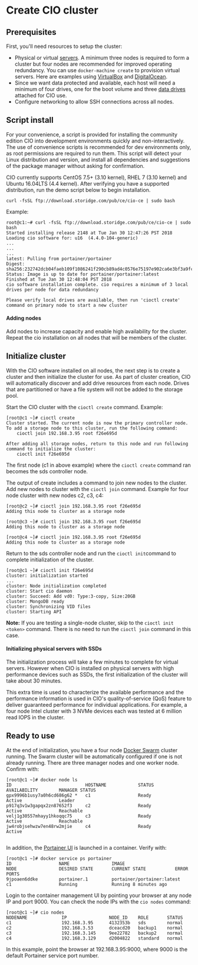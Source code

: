 # Create CIO cluster

## **Prerequisites**

First, you'll need resources to setup the cluster:

- Physical or virtual [servers](http://storidge.com/docs/server-requirements/). A minimum three nodes is required to form a cluster but four nodes are recommended for improved operating redundancy. You can use `docker-machine create` to provision virtual servers. Here are examples using [VirtualBox](https://rominirani.com/docker-swarm-tutorial-b67470cf8872) and [DigitalOcean](https://www.digitalocean.com/community/tutorials/how-to-create-a-cluster-of-docker-containers-with-docker-swarm-and-digitalocean-on-centos-7).
- Since we want data protected and available, each host will need a minimum of four drives, one for the boot volume and three [data drives](http://storidge.com/docs/data-drive-requirements/) attached for CIO use.
- Configure networking to allow SSH connections across all nodes.

## **Script install**

For your convenience, a script is provided for installing the community edition CIO into development environments quickly and non-interactively. The use of convenience scripts is recommended for dev environments only, as root permissions are required to run them. This script will detect your Linux distribution and version, and install all dependencies and suggestions of the package manager without asking for confirmation.

CIO currently supports CentOS 7.5+ (3.10 kernel), RHEL 7 (3.10 kernel) and Ubuntu 16.04LTS (4.4 kernel). After verifying you have a supported distribution, run the demo script below to begin installation.

```
curl -fsSL ftp://download.storidge.com/pub/ce/cio-ce | sudo bash

```

Example:

```
root@c1:~# curl -fsSL ftp://download.storidge.com/pub/ce/cio-ce | sudo bash
Started installing release 2148 at Tue Jan 30 12:47:26 PST 2018
Loading cio software for: u16  (4.4.0-104-generic)
...
...
...
latest: Pulling from portainer/portainer
Digest: sha256:232742dcb04faeb109f1086241f290cb89ad4c0576e75197e902ca6e3bf3a9fc
Status: Image is up to date for portainer/portainer:latest
Finished at Tue Jan 30 12:48:04 PST 2018
cio software installation complete. cio requires a minimum of 3 local drives per node for data redundancy

Please verify local drives are available, then run 'cioctl create' command on primary node to start a new cluster

```

#### **Adding nodes**

Add nodes to increase capacity and enable high availability for the cluster. Repeat the cio installation on all nodes that will be members of the cluster.

## **Initialize cluster**

With the CIO software installed on all nodes, the next step is to create a cluster and then initialize the cluster for use. As part of cluster creation, CIO will automatically discover and add drive resources from each node. Drives that are partitioned or have a file system will not be added to the storage pool.

Start the CIO cluster with the `cioctl create` command. Example:

```
[root@c1 ~]# cioctl create
Cluster started. The current node is now the primary controller node. To add a storage node to this cluster, run the following command:
    cioctl join 192.168.3.95 root f26e695d

After adding all storage nodes, return to this node and run following command to initialize the cluster:
    cioctl init f26e695d

```

The first node (c1 in above example) where the `cioctl create` command ran becomes the sds controller node.

The output of create includes a command to join new nodes to the cluster. Add new nodes to cluster with the `cioctl join` command. Example for four node cluster with new nodes c2, c3, c4:

```
[root@c2 ~]# cioctl join 192.168.3.95 root f26e695d
Adding this node to cluster as a storage node

```

```
[root@c3 ~]# cioctl join 192.168.3.95 root f26e695d
Adding this node to cluster as a storage node

```

```
[root@c4 ~]# cioctl join 192.168.3.95 root f26e695d
Adding this node to cluster as a storage node

```

Return to the sds controller node and run the `cioctl init`command to complete initialization of the cluster.

```
[root@c1 ~]# cioctl init f26e695d
cluster: initialization started
...
cluster: Node initialization completed
cluster: Start cio daemon
cluster: Succeed: Add vd0: Type:3-copy, Size:20GB
cluster: MongoDB ready
cluster: Synchronizing VID files
cluster: Starting API

```

**Note:** If you are testing a single-node cluster, skip to the `cioctl init <token>` command.  There is no need to run the `cioctl join` command in this case. 

#### **Initializing physical servers with SSDs**

The initialization process will take a few minutes to complete for virtual servers. However when CIO is installed on physical servers with high performance devices such as SSDs, the first initialization of the cluster will take about 30 minutes.

This extra time is used to characterize the available performance and the performance information is used in CIO's quality-of-service (QoS) feature to deliver guaranteed performance for individual applications. For example, a four node Intel cluster with 3 NVMe devices each was tested at 6 million read IOPS in the cluster.

## **Ready to use**

At the end of initialization, you have a four node [Docker Swarm](https://docs.docker.com/get-started/part4/) cluster running. The Swarm cluster will be automatically configured if one is not already running. There are three manager nodes and one worker node. Confirm with:

```
[root@c1 ~]# docker node ls
ID                            HOSTNAME            STATUS              AVAILABILITY        MANAGER STATUS
gpx9996b1usy7a0h6cd686g62 *   c1                  Ready               Active              Leader
p917q3v1w3gapqx2zn87652f3     c2                  Ready               Active              Reachable
velj1g30557mhayy1hkoqqc75     c3                  Ready               Active              Reachable
jw4robjsehwzw7en48rw2mjie     c4                  Ready               Active


```

In addition, the [Portainer UI](https://portainer.io/) is launched in a container. Verify with:

```
[root@c1 ~]# docker service ps portainer
ID                  NAME                IMAGE                        NODE                DESIRED STATE       CURRENT STATE           ERROR               PORTS
9jpoaen6ddke        portainer.1         portainer/portainer:latest   c1                  Running             Running 8 minutes ago

```

Login to the container management UI by pointing your browser at any node IP and port 9000. You can check the node IPs with the `cio nodes` command:

```
[root@c1 ~]# cio nodes
NODENAME             IP                NODE_ID    ROLE       STATUS
c1                   192.168.3.95      4132353b   sds        normal
c2                   192.168.3.53      dceacd20   backup1    normal
c3                   192.168.3.145     9ee22782   backup2    normal
c4                   192.168.3.129     d2004822   standard   normal

```

In this example, point the browser at 192.168.3.95:9000, where 9000 is the default Portainer service port number.
